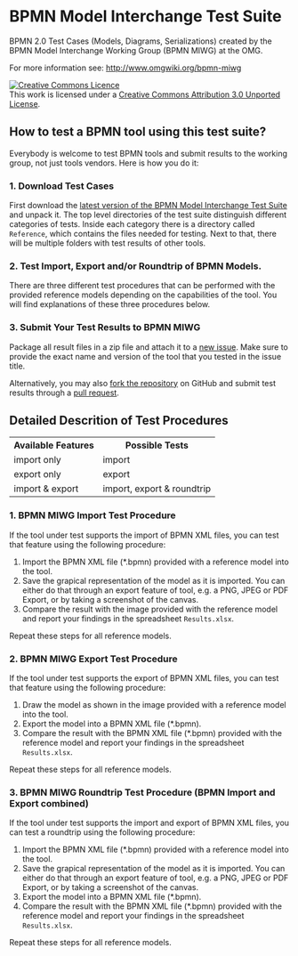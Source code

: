 BPMN Model Interchange Test Suite
=================================

BPMN 2.0 Test Cases (Models, Diagrams, Serializations) created by the BPMN Model Interchange Working Group (BPMN MIWG) at the OMG.

For more information see: http://www.omgwiki.org/bpmn-miwg

<a rel="license" href="http://creativecommons.org/licenses/by/3.0/deed.en_CA"><img alt="Creative Commons Licence" style="border-width:0" src="http://i.creativecommons.org/l/by/3.0/88x31.png" /></a><br />This work is licensed under a <a rel="license" href="http://creativecommons.org/licenses/by/3.0/deed.en_CA">Creative Commons Attribution 3.0 Unported License</a>.

How to test a BPMN tool using this test suite?
----------------------------------------------

Everybody is welcome to test BPMN tools and submit results to the working group, not just tools vendors.
Here is how you do it:

### 1. Download Test Cases
First download the [latest version of the BPMN Model Interchange Test Suite](https://github.com/bpmn-miwg/bpmn-miwg-test-suite/archive/master.zip) and unpack it.
The top level directories of the test suite distinguish different categories of tests.
Inside each category there is a directory called `Reference`, which contains the files needed for testing.
Next to that, there will be multiple folders with test results of other tools.

### 2. Test Import, Export and/or Roundtrip of BPMN Models.
There are three different test procedures that can be performed
with the provided reference models depending on the capabilities of the tool.
You will find explanations of these three procedures below.

### 3. Submit Your Test Results to BPMN MIWG
Package all result files in a zip file and attach it to a [new issue](https://github.com/bpmn-miwg/bpmn-miwg-test-suite/issues/new).
Make sure to provide the exact name and version of the tool that you tested in the issue title.

Alternatively, you may also [fork the repository](https://github.com/bpmn-miwg/bpmn-miwg-test-suite/fork_select) on GitHub
and submit test results through a [pull request](https://github.com/bpmn-miwg/bpmn-miwg-test-suite/pull/new/master).

Detailed Descrition of Test Procedures
--------------------------------------

<table>
  <tr>
    <th>Available Features</th>
    <th>Possible Tests</th>
  </tr>
  <tr>
    <td>import only</td>
    <td>import</td>
  </tr>
  <tr>
    <td>export only</td>
    <td>export</td>
  </tr>
  <tr>
    <td>import & export</td>
    <td>import, export & roundtrip</td>
  </tr>
</table>

### 1. BPMN MIWG Import Test Procedure
If the tool under test supports the import of BPMN XML files, you can test that feature using the following procedure:

1. Import the BPMN XML file (*.bpmn) provided with a reference model into the tool.
1. Save the grapical representation of the model as it is imported. You can either do that through an export feature of tool, e.g. a PNG, JPEG or PDF Export, or by taking a screenshot of the canvas.
1. Compare the result with the image provided with the reference model and report your findings in the spreadsheet `Results.xlsx`.

Repeat these steps for all reference models.

### 2. BPMN MIWG Export Test Procedure
If the tool under test supports the export of BPMN XML files, you can test that feature using the following procedure:

1. Draw the model as shown in the image provided with a reference model into the tool.
1. Export the model into a BPMN XML file (*.bpmn).
1. Compare the result with the BPMN XML file (*.bpmn) provided with the reference model and report your findings in the spreadsheet `Results.xlsx`.

Repeat these steps for all reference models.

### 3. BPMN MIWG Roundtrip Test Procedure (BPMN Import and Export combined)
If the tool under test supports the import and export of BPMN XML files, you can test a roundtrip using the following procedure:

1. Import the BPMN XML file (*.bpmn) provided with a reference model into the tool.
1. Save the grapical representation of the model as it is imported. You can either do that through an export feature of tool, e.g. a PNG, JPEG or PDF Export, or by taking a screenshot of the canvas.
1. Export the model into a BPMN XML file (*.bpmn).
1. Compare the result with the BPMN XML file (*.bpmn) provided with the reference model and report your findings in the spreadsheet `Results.xlsx`.

Repeat these steps for all reference models.
